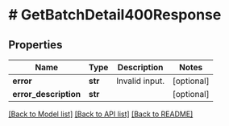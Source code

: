 # # GetBatchDetail400Response

## Properties

Name | Type | Description | Notes
------------ | ------------- | ------------- | -------------
**error** | **str** | Invalid input. | [optional]
**error_description** | **str** |  | [optional]

[[Back to Model list]](../../README.md#models) [[Back to API list]](../../README.md#endpoints) [[Back to README]](../../README.md)
